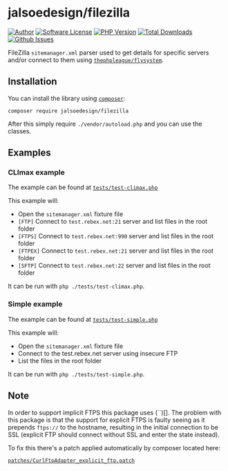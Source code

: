 # jalsoedesign/filezilla

[![Author](https://img.shields.io/badge/author-jalsoedesign-blue.svg?style=flat-square)](https://jalsoedesign.net)
[![Software License](https://img.shields.io/github/license/h2ooooooo/FileZilla.svg?style=flat-square)](LICENSE)
[![PHP Version](https://img.shields.io/packagist/php-v/jalsoedesign/filezilla.svg?style=flat-square)](https://packagist.org/packages/jalsoedesign/filezilla)
[![Total Downloads](https://img.shields.io/packagist/dt/jalsoedesign/filezilla.svg?style=flat-square)](https://packagist.org/packages/jalsoedesign/filezilla)
[![Github Issues](https://img.shields.io/github/issues/h2ooooooo/FileZilla.svg?style=flat-square)](https://github.com/jalsoedesign/filezilla/issues)

FileZilla `sitemanager.xml` parser used to get details for specific servers and/or connect to them using [`thephpleague/flysystem`](https://github.com/thephpleague/flysystem).

## Installation

You can install the library using [`composer`](https://getcomposer.org/):

    composer require jalsoedesign/filezilla

After this simply require `./vendor/autoload.php` and you can use the classes.
## Examples

### CLImax example
 
The example can be found at [`tests/test-climax.php`](./tests/test-climax.php)

This example will:

 - Open the `sitemanager.xml` fixture file
 - `[FTP]` Connect to `test.rebex.net:21` server and list files in the root folder 
 - `[FTPS]` Connect to `test.rebex.net:990` server and list files in the root folder 
 - `[FTPEX]` Connect to `test.rebex.net:21` server and list files in the root folder 
 - `[SFTP]` Connect to `test.rebex.net:22` server and list files in the root folder 
 
It can be run with `php ./tests/test-climax.php`.

### Simple example
 
The example can be found at [`tests/test-simple.php`](./tests/test-simple.php)

This example will:

 - Open the `sitemanager.xml` fixture file
 - Connect to the test.rebex.net server using insecure FTP
 - List the files in the root folder

It can be run with `php ./tests/test-simple.php`.

## Note

In order to support implicit FTPS this package uses (``)[]. The problem with this package is that the support for explicit FTPS is faulty seeing as it prepends `ftps://` to the hostname, resulting in the initial connection to be SSL (explicit FTP should connect without SSL and enter the state instead).

To fix this there's a patch applied automatically by composer located here:

[`patches/CurlFtpAdapter_explicit_ftp.patch`](./patches/CurlFtpAdapter_explicit_ftp.patch)